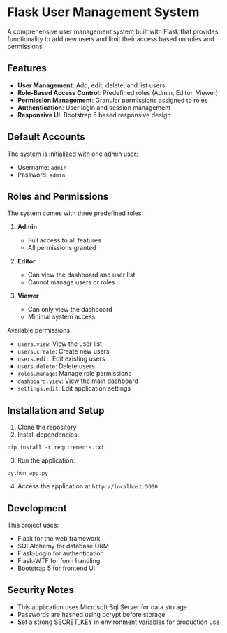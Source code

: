 # Flask User Management System

A comprehensive user management system built with Flask that provides functionality to add new users and limit their access based on roles and permissions.

## Features

- **User Management**: Add, edit, delete, and list users
- **Role-Based Access Control**: Predefined roles (Admin, Editor, Viewer)
- **Permission Management**: Granular permissions assigned to roles
- **Authentication**: User login and session management
- **Responsive UI**: Bootstrap 5 based responsive design

## Default Accounts

The system is initialized with one admin user:
- Username: `admin`
- Password: `admin`

## Roles and Permissions

The system comes with three predefined roles:

1. **Admin**
   - Full access to all features
   - All permissions granted

2. **Editor**
   - Can view the dashboard and user list
   - Cannot manage users or roles

3. **Viewer**
   - Can only view the dashboard
   - Minimal system access

Available permissions:
- `users.view`: View the user list
- `users.create`: Create new users
- `users.edit`: Edit existing users
- `users.delete`: Delete users
- `roles.manage`: Manage role permissions
- `dashboard.view`: View the main dashboard
- `settings.edit`: Edit application settings

## Installation and Setup

1. Clone the repository
2. Install dependencies:
```
pip install -r requirements.txt
```

3. Run the application:
```
python app.py
```

4. Access the application at `http://localhost:5000`

## Development

This project uses:
- Flask for the web framework
- SQLAlchemy for database ORM
- Flask-Login for authentication
- Flask-WTF for form handling
- Bootstrap 5 for frontend UI

## Security Notes

- This application uses Microsoft Sql Server for data storage
- Passwords are hashed using bcrypt before storage
- Set a strong SECRET_KEY in environment variables for production use
